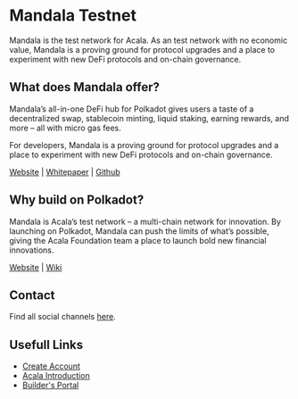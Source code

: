 # Mandala Testnet

Mandala is the test network for Acala. As an test network with no economic value, Mandala is a proving ground for protocol upgrades and a place to experiment with new DeFi protocols and on-chain governance.

## What does Mandala offer?

Mandala’s all-in-one DeFi hub for Polkadot gives users a taste of a decentralized swap, stablecoin minting, liquid staking, earning rewards, and more – all with micro gas fees.

For developers, Mandala is a proving ground for protocol upgrades and a place to experiment with new DeFi protocols and on-chain governance.

[Website](https://mandala.network) | [Whitepaper](https://github.com/AcalaNetwork/Acala-white-paper) | [Github](https://github.com/AcalaNetwork/Acala)

## Why build on Polkadot?

Mandala is Acala’s test network – a multi-chain network for innovation. By launching on Polkadot, Mandala can push the limits of what’s possible, giving the Acala Foundation team a place to launch bold new financial innovations.

[Website](https://polkadot.network) | [Wiki](https://guide.polkadot.network/docs/Polkadot-index)

## Contact

Find all social channels [here](https://linktr.ee/Acalanetwork).

## Usefull Links

* [Create Account](../acala/acala-network/get-started/acala-account/)
* [Acala Introduction](../learn/acala-introduction/)
* [Builder's Portal](../build/builders-portal/)
